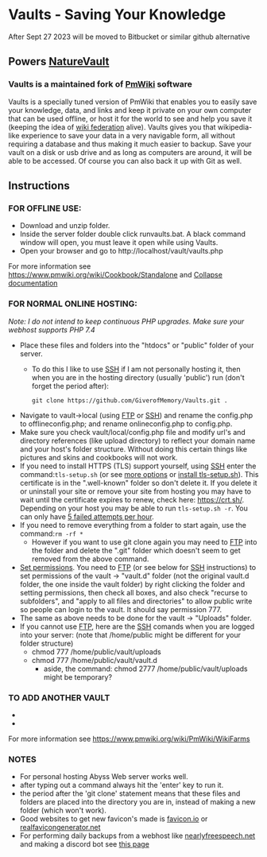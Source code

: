 # Vaults - Saving Your Knowledge

After Sept 27 2023 will be moved to Bitbucket or similar github alternative

## Powers [NatureVault](https://github.com/GiverofMemory/NatureVault)

### Vaults is a maintained fork of [PmWiki](https://www.pmwiki.org/) software

Vaults is a specially tuned version of PmWiki that enables you to easily save your knowledge, data, and links and keep it private on your own computer that can be used offline, or host it for the world to see and help you save it (keeping the idea of [wiki federation](https://en.wikipedia.org/wiki/Wiki#Alternative_definitions) alive).  Vaults gives you that wikipedia-like experience to save your data in a very navigable form, all without requiring a database and thus making it much easier to backup.  Save your vault on a disk or usb drive and as long as computers are around, it will be able to be accessed.  Of course you can also back it up with Git as well.

## Instructions

### FOR OFFLINE USE: 

* Download and unzip folder.
* Inside the server folder double click runvaults.bat.  A black command window will open, you must leave it open while using Vaults.
* Open your browser and go to http://localhost/vault/vaults.php

For more information see https://www.pmwiki.org/wiki/Cookbook/Standalone and [Collapse documentation](/COLLAPSE.md)

### FOR NORMAL ONLINE HOSTING:
*Note: I do not intend to keep continuous PHP upgrades.  Make sure your webhost supports PHP 7.4*
* Place these files and folders into the "htdocs" or "public" folder of your server.
  * To do this I like to use [SSH](https://www.chiark.greenend.org.uk/~sgtatham/putty/) if I am not personally hosting it, then when you are in the hosting directory (usually 'public') run (don't forget the period after):
  
      `git clone https://github.com/GiverofMemory/Vaults.git .`
* Navigate to vault->local (using [FTP](https://filezilla-project.org/) or [SSH](https://www.chiark.greenend.org.uk/~sgtatham/putty/)) and rename the config.php to offlineconfig.php; and rename onlineconfig.php to config.php.
* Make sure you check vault/local/config.php file and modify url's and directory references (like upload directory) to reflect your domain name and your host's folder structure.  Without doing this certain things like pictures and skins and cookbooks will not work.
* If you need to install HTTPS (TLS) support yourself, using [SSH](https://www.chiark.greenend.org.uk/~sgtatham/putty/) enter the command:`tls-setup.sh` (or see [more options](https://manpages.ubuntu.com/manpages/xenial/man1/letsencrypt.1.html) or [install tls-setup.sh](https://github.com/GiverofMemory/lets-nfsn.sh)).  This certificate is in the ".well-known" folder so don't delete it.  If you delete it or uninstall your site or remove your site from hosting you may have to wait until the certificate expires to renew, check here: https://crt.sh/. Depending on your host you may be able to run `tls-setup.sh -r`.  You can only have [5 failed attempts per hour](https://community.letsencrypt.org/t/disaster-too-many-certificates-tried-on-one-domain/87856).
* If you need to remove everything from a folder to start again, use the command:`rm -rf *`
  * However if you want to use git clone again you may need to [FTP](https://filezilla-project.org/) into the folder and delete the ".git" folder which doesn't seem to get removed from the above command.
* [Set permissions](https://www.pmwiki.org/wiki/Cookbook/DirectoryAndFilePermissions). You need to [FTP](https://filezilla-project.org/) (or see below for [SSH](https://www.chiark.greenend.org.uk/~sgtatham/putty/) instructions) to set permissions of the vault -> "vault.d" folder (not the original vault.d folder, the one inside the vault folder) by right clicking the folder and setting permissions, then check all boxes, and also check "recurse to subfolders", and "apply to all files and directories" to allow public write so people can login to the vault.  It should say permission 777.
* The same as above needs to be done for the vault -> "Uploads" folder.
* If you cannot use [FTP](https://filezilla-project.org/), here are the [SSH](https://www.chiark.greenend.org.uk/~sgtatham/putty/) comands when you are logged into your server: (note that /home/public might be different for your folder structure)
  * chmod 777 /home/public/vault/uploads
  * chmod 777 /home/public/vault/vault.d
    * aside, the command: chmod 2777 /home/public/vault/uploads might be temporary?

### TO ADD ANOTHER VAULT

*

*
For more information see https://www.pmwiki.org/wiki/PmWiki/WikiFarms

### NOTES
* For personal hosting Abyss Web server works well.
* after typing out a command always hit the 'enter' key to run it.
* the period after the 'git clone' statement means that these files and folders are placed into the directory you are in, instead of making a new folder (which won't work).
* Good websites to get new favicon's made is [favicon.io](https://favicon.io) or [realfavicongenerator.net](https://realfavicongenerator.net)
* For performing daily backups from a webhost like [nearlyfreespeech.net](https://nearlyfreespeech.net) and making a discord bot see [this page](https://www.naturevault.org/wiki/pmwiki.php/NatureVault/Github)
